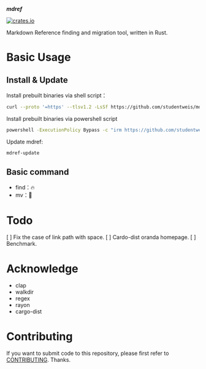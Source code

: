 **_mdref_**

[![crates.io](https://img.shields.io/crates/v/mdref.svg)](https://crates.io/crates/mdref)

Markdown Reference finding and migration tool, written in Rust.

# Basic Usage

## Install & Update

Install prebuilt binaries via shell script：

```sh
curl --proto '=https' --tlsv1.2 -LsSf https://github.com/studentweis/mdref/releases/download/0.1.1/mdref-installer.sh | sh
```

Install prebuilt binaries via powershell script

```sh
powershell -ExecutionPolicy Bypass -c "irm https://github.com/studentweis/mdref/releases/download/0.1.1/mdref-installer.ps1 | iex"
```

Update mdref:

```sh
mdref-update
```

## Basic command

- find：🔥
- mv：🚧

# Todo

[ ] Fix the case of link path with space.
[ ] Cardo-dist oranda homepage.
[ ] Benchmark.

# Acknowledge

- clap
- walkdir
- regex
- rayon
- cargo-dist

# Contributing

If you want to submit code to this repository, please first refer to [CONTRIBUTING](./CONTRIBUTING). Thanks.
